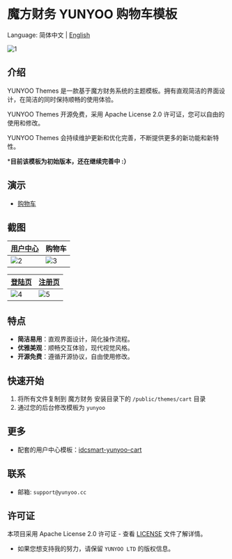 # 魔方财务 YUNYOO 购物车模板

Language: 简体中文 | [English](README.en.md)

![1](https://github.com/user-attachments/assets/b5b43692-197c-44b2-8814-164144deb5d6)


## 介绍

YUNYOO Themes 是一款基于魔方财务系统的主题模板。拥有直观简洁的界面设计，在简洁的同时保持顺畅的使用体验。

YUNYOO Themes 开源免费，采用 Apache License 2.0 许可证，您可以自由的使用和修改。

YUNYOO Themes 会持续维护更新和优化完善，不断提供更多的新功能和新特性。

***目前该模板为初始版本，还在继续完善中 :）**



## 演示

- [购物车](https://yunyoo.cc/cart)

## 截图

| [用户中心](https://github.com/yunyoo-opensource/idcsmart-yunyoo-clientarea) | 购物车 | 
| --- | --- |
| ![2](https://github.com/user-attachments/assets/bbebd6f8-05a3-4a38-b949-b902c5a300f4) | ![3](https://github.com/user-attachments/assets/47366b58-00c2-4040-93c4-6223cdacebed) |

| [登陆页](https://github.com/yunyoo-opensource/idcsmart-yunyoo-clientarea) | [注册页](https://github.com/yunyoo-opensource/idcsmart-yunyoo-clientarea) | 
| --- | --- |
| ![4](https://github.com/user-attachments/assets/6eb3c84b-2351-433a-822f-f1903973f014) |  ![5](https://github.com/user-attachments/assets/827f77d3-c6d6-45eb-88b2-bdc78d8da6c8) |


## 特点

- **简洁易用**：直观界面设计，简化操作流程。
- **优雅美观**：顺畅交互体验，现代视觉风格。
- **开源免费**：遵循开源协议，自由使用修改。

## 快速开始

1. 将所有文件复制到 魔方财务 安装目录下的 `/public/themes/cart` 目录
2. 通过您的后台修改模板为 `yunyoo`

## 更多

- 配套的用户中心模板：[idcsmart-yunyoo-cart](https://github.com/yunyoo-opensource/idcsmart-yunyoo-clientarea)



## 联系

- 邮箱: `support@yunyoo.cc`


## 许可证

本项目采用 Apache License 2.0 许可证 - 查看 [LICENSE](LICENSE) 文件了解详情。

- 如果您想支持我的努力，请保留 `YUNYOO LTD` 的版权信息。
